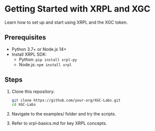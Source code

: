 # Getting Started with XRPL and XGC
Learn how to set up and start using XRPL and the XGC token.

## Prerequisites
- Python 3.7+ or Node.js 14+
- Install XRPL SDK:
  - Python: `pip install xrpl-py`
  - Node.js: `npm install xrpl`

## Steps
1. Clone this repository:
   ```bash
   git clone https://github.com/your-org/XGC-Labs.git
   cd XGC-Labs

2. Navigate to the examples/ folder and try the scripts.

3. Refer to xrpl-basics.md for key XRPL concepts.